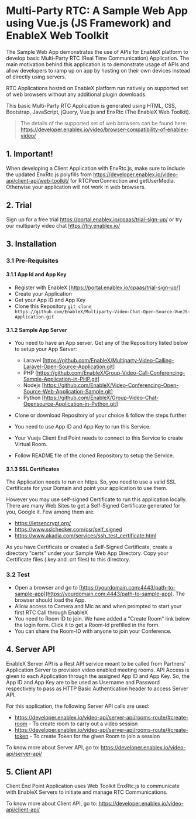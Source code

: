 # Multi-Party RTC: A Sample Web App using Vue.js (JS Framework) and EnableX Web Toolkit

The Sample Web App demonstrates the use of APIs for EnableX platform to develop basic Multi-Party RTC (Real Time Communication) Application. The main motivation behind this application is to demonstrate usage of APIs and allow developers to ramp up on app by hosting on their own devices instead of directly using servers.

RTC Applications hosted on EnableX platform run natively on supported set of web browsers without any additional plugin downloads.

This basic Multi-Party RTC Application is generated using HTML, CSS, Bootstrap, JavaScript, jQuery, Vue.js and EnxRtc (The EnableX Web Toolkit).

> The details of the supported set of web browsers can be found here:
> https://developer.enablex.io/video/browser-compatibility-of-enablex-video/


## 1. Important!

When developing a Client Application with EnxRtc.js, make sure to include the updated EnxRtc.js polyfills from https://developer.enablex.io/video-api/client-api/web-toolkit/ for RTCPeerConnection and getUserMedia. Otherwise your application will not work in web browsers.


## 2. Trial

Sign up for a free trial https://portal.enablex.io/cpaas/trial-sign-up/ or try our multiparty video chat https://try.enablex.io/


## 3. Installation

### 3.1 Pre-Requisites

#### 3.1.1 App Id and App Key

* Register with EnableX [https://portal.enablex.io/cpaas/trial-sign-up/] 
* Create your Application
* Get your App ID and App Key
* Clone this Repository `git clone https://github.com/EnableX/Multiparty-Video-Chat-Open-Source-VueJS-Application.git`


#### 3.1.2 Sample App Server

* You need to have an App server. Get any of the Repositiory listed below to setup your App Server:
  * Laravel [https://github.com/EnableX/Multiparty-Video-Calling-Laravel-Open-Source-Application.git]
  * PHP     [https://github.com/EnableX/Group-Video-Call-Conferencing-Sample-Application-in-PHP.git]
  * Nodejs  [https://github.com/EnableX/Video-Conferencing-Open-Source-Web-Application-Sample.git]
  * Python  [https://github.com/EnableX/Group-Video-Chat-Opensource-Application-in-Python.git]
  
* Clone or download Repository of your choice & follow the steps further
* You need to use App ID and App Key to run this Service.
* Your Vuejs Client End Point needs to connect to this Service to create Virtual Room.
* Follow README file of the cloned Repository to setup the Service.

#### 3.1.3 SSL Certificates

The Application needs to run on https. So, you need to use a valid SSL Certificate for your Domain and point your application to use them. 

However you may use self-signed Certificate to run this application locally. There are many Web Sites to get a Self-Signed Certificate generated for you, Google it. Few among them are:

* https://letsencrypt.org/
* https://www.sslchecker.com/csr/self_signed
* https://www.akadia.com/services/ssh_test_certificate.html  

As you have Certificate or created a Self-Signed Certificate, create a directory "certs" under your Sample Web App Directory. Copy your Certificate files (.key and .crt files)  to this directory. 

### 3.2 Test

* Open a browser and go to [https://yourdomain.com:4443/path-to-sample-app](https://yourdomain.com:4443/path-to-sample-app). The browser should load the App. 
* Allow access to Camera and Mic as and when prompted to start your first RTC Call through EnableX
* You need to Room ID to join. We have added a "Create Room" link below the login form. Click it to get a Room-Id prefilled in the form. 
* You can share the Room-ID with anyone to join your Conference.

## 4. Server API

EnableX Server API is a Rest API service meant to be called from Partners' Application Server to provision video enabled
meeting rooms. API Access is given to each Application through the assigned App ID and App Key. So, the App ID and App Key
are to be used as Username and Password respectively to pass as HTTP Basic Authentication header to access Server API.

For this application, the following Server API calls are used:
* https://developer.enablex.io/video-api/server-api/rooms-route/#create-room - To create room to carry out a video session
* https://developer.enablex.io/video-api/server-api/rooms-route/#create-token - To create Token for the given Room to join a session

To know more about Server API, go to:
https://developer.enablex.io/video-api/server-api/


## 5. Client API

Client End Point Application uses Web Toolkit EnxRtc.js to communicate with EnableX Servers to initiate and manage RTC Communications.

To know more about Client API, go to:
https://developer.enablex.io/video-api/client-api/
